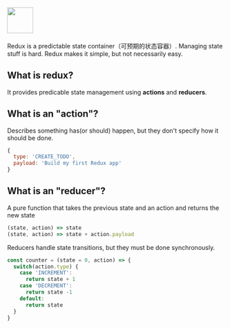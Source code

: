 # <a href='http://redux.js.org'><img src='https://camo.githubusercontent.com/f28b5bc7822f1b7bb28a96d8d09e7d79169248fc/687474703a2f2f692e696d6775722e636f6d2f4a65567164514d2e706e67' height='60'></a>

Redux is a predictable state container（可预期的状态容器）. Managing state stuff is hard. Redux makes it simple, but not necessarily easy.

## What is redux?

It provides predicable state management using **actions** and **reducers**.

## What is an "action"?

Describes something has(or should) happen, but they don't specify how it should be done.
```js
{
  type: 'CREATE_TODO',
  payload: 'Build my first Redux app'
}
```

## What is an "reducer"?

A pure function that takes the previous state and an action and returns the new state
```js
(state, action) => state
(state, action) => state + action.payload
```
Reducers handle state transitions, but they must be done synchronously.

```js
const counter = (state = 0, action) => {
  switch(action.type) {
    case 'INCREMENT':
      return state + 1
    case 'DECREMENT':
      return state -1 
    default:
      return state
  }
}
```
